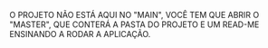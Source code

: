 O PROJETO NÃO ESTÁ AQUI NO "MAIN", VOCÊ TEM QUE ABRIR O "MASTER", QUE CONTERÁ A PASTA DO PROJETO E UM READ-ME ENSINANDO A RODAR A APLICAÇÃO.
